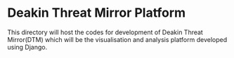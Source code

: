 # Deakin Threat Mirror Platform 
This directory will host the codes for development of Deakin Threat Mirror(DTM) which will be the visualisation and analysis platform developed using Django. 
